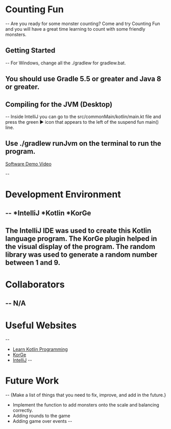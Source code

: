 # Counting Fun
--
Are you ready for some monster counting? Come and try Counting Fun and you will have a great time learning to count with some friendly monsters.

## Getting Started
--
For Windows, change all the ./gradlew for gradlew.bat.

You should use Gradle 5.5 or greater and Java 8 or greater.
--

## Compiling for the JVM (Desktop)
--
Inside IntelliJ you can go to the src/commonMain/kotlin/main.kt file and press the green ▶️ icon that appears to the left of the suspend fun main() line.

Use ./gradlew runJvm on the terminal to run the program.
--

[Software Demo Video](https://youtu.be/fjZXsTmnPro)

--

# Development Environment
--
*IntelliJ
*Kotlin
*KorGe
--
The IntelliJ IDE was used to create this Kotlin language program. The KorGe plugin helped in the visual display of the program. The random library was used to generate a random number between 1 and 9.
--

# Collaborators
--
N/A
--

# Useful Websites
--
* [Learn Kotlin Programming](https://www.programiz.com/kotlin-programming)
* [KorGe](https://korge.org/)
* [IntelliJ](https://www.jetbrains.com/idea/)
--

# Future Work
--
{Make a list of things that you need to fix, improve, and add in the future.}
* Implement the function to add monsters onto the scale and balancing correctly.
* Adding rounds to the game
* Adding game over events
--